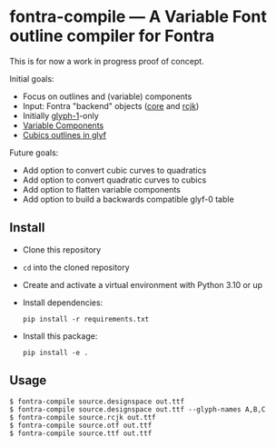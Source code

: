 # fontra-compile — A Variable Font outline compiler for Fontra

This is for now a work in progress proof of concept.

Initial goals:

- Focus on outlines and (variable) components
- Input: Fontra "backend" objects ([core](https://github.com/googlefonts/fontra/tree/main/src/fontra/backends) and [rcjk](https://github.com/googlefonts/fontra-rcjk/blob/main/src/fontra_rcjk/backend_fs.py))
- Initially [glyph-1](https://github.com/harfbuzz/boring-expansion-spec/blob/main/glyf1.md)-only
- [Variable Components](https://github.com/harfbuzz/boring-expansion-spec/blob/main/glyf1-varComposites.md)
- [Cubics outlines in glyf](https://github.com/harfbuzz/boring-expansion-spec/blob/main/glyf1-cubicOutlines.md)

Future goals:

- Add option to convert cubic curves to quadratics
- Add option to convert quadratic curves to cubics
- Add option to flatten variable components
- Add option to build a backwards compatible glyf-0 table

## Install

- Clone this repository
- `cd` into the cloned repository
- Create and activate a virtual environment with Python 3.10 or up
- Install dependencies:

  `pip install -r requirements.txt`

- Install this package:

  `pip install -e .`

## Usage

    $ fontra-compile source.designspace out.ttf
    $ fontra-compile source.designspace out.ttf --glyph-names A,B,C
    $ fontra-compile source.rcjk out.ttf
    $ fontra-compile source.otf out.ttf
    $ fontra-compile source.ttf out.ttf
